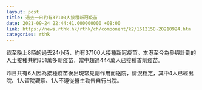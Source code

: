 ```yaml
---
layout: post
title: 過去一日約有37100人接種新冠疫苗
date: 2021-09-24 22:44:41.000000000 +08:00
link: https://news.rthk.hk/rthk/ch/component/k2/1612158-20210924.htm
categories: rthk
---
```


截至晚上8時的過去24小時，約有37100人接種新冠疫苗。本港至今為參與計劃的人士接種共約851萬多劑疫苗，當中超過444萬人已接種首劑疫苗。

昨日共有6人因為接種疫苗後出現常見副作用而送院，情況穩定，其中4人已經出院、1人留院觀察、1人不遵從醫生勸告自行出院。
